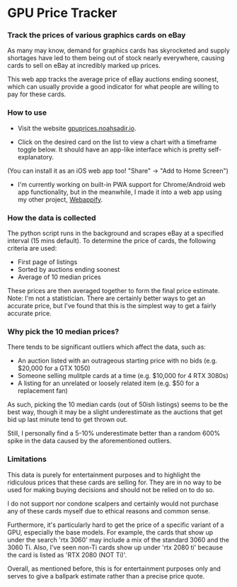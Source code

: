 # GPU Price Tracker

### Track the prices of various graphics cards on eBay

As many may know, demand for graphics cards has skyrocketed and supply shortages have led to them being out of stock nearly everywhere, causing cards to sell on eBay at incredibly marked up prices.

This web app tracks the average price of eBay auctions ending soonest, which can usually provide a good indicator for what people are willing to pay for these cards.

### How to use

- Visit the website [gpuprices.noahsadir.io](https://gpuprices.noahsadir.io).

- Click on the desired card on the list to view a chart with a timeframe toggle below. It should have an app-like interface which is pretty self-explanatory.

(You can install it as an iOS web app too! "Share" -> "Add to Home Screen")

- I'm currently working on built-in PWA support for Chrome/Android web app functionality, but in the meanwhile,
I made it into a web app using my other project, [Webappify](https://webappify.noahsadir.io/apps/6069f802b79c9/).

### How the data is collected

The python script runs in the background and scrapes eBay at a specified interval (15 mins default).
To determine the price of cards, the following criteria are used:

- First page of listings
- Sorted by auctions ending soonest
- Average of 10 median prices

These prices are then averaged together to form the final price estimate.
Note: I'm not a statistician. There are certainly better ways to get an accurate price, but I've found that this is the simplest way to get a fairly accurate price.

### Why pick the 10 median prices?

There tends to be significant outliers which affect the data, such as:
- An auction listed with an outrageous starting price with no bids (e.g. $20,000 for a GTX 1050)
- Someone selling mulitple cards at a time (e.g. $10,000 for 4 RTX 3080s)
- A listing for an unrelated or loosely related item (e.g. $50 for a replacement fan)

As such, picking the 10 median cards (out of 50ish listings) seems to be the best way, though it may be a slight underestimate as the auctions that get bid up last minute tend to get thrown out.

Still, I personally find a 5-10% underestimate better than a random 600% spike in the data caused by the aforementioned outliers.

### Limitations

This data is purely for entertainment purposes and to highlight the ridiculous prices that these cards are selling for. They are in no way to be used for making buying decisions and should not be relied on to do so.

I do not support nor condone scalpers and certainly would not purchase any of these cards myself due to ethical reasons and common sense.

Furthermore, it's particularly hard to get the price of a specific variant of a GPU, especially the base models. For example, the cards that show up under the search 'rtx 3060' may include a mix of the standard 3060 and the 3060 Ti. Also, I've seen non-Ti cards show up under 'rtx 2080 ti' because the card is listed as 'RTX 2080 (NOT Ti)'.

Overall, as mentioned before, this is for entertainment purposes only and serves to give a ballpark estimate rather than a precise price quote.

